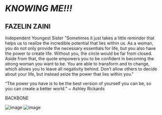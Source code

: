 

# _KNOWING ME!!!_

## **FAZELIN ZAINI**

Independent Youngest Sister
"Sometimes it just takes a little reminder that helps us to realize the incredible potential that lies within us. As a woman, you do not only provide the necessary essentials for life, but you also have the power to create life. Without you, the circle would be far from closed. Aside from that, the quote empowers you to be confident in becoming the strong woman you want to be. You are able to transform and to change, which allows you to leave all negativity behind. Don’t allow others to decide about your life, but instead seize the power that lies within you."

“The power you have is to be the best version of yourself you can be, so you can create a better world.” ~ Ashley Rickards

BACKBONE
        
![image](https://user-images.githubusercontent.com/98806115/151945197-87a350e8-667a-4355-a8af-dc6fc2002f70.png)                ![image](https://user-images.githubusercontent.com/98806115/151945332-0d4d9bb6-9111-4c46-9831-f559e02a58d1.png)
 
